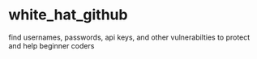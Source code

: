 # white_hat_github

find usernames, passwords, api keys, and other vulnerabilties to protect and help beginner coders